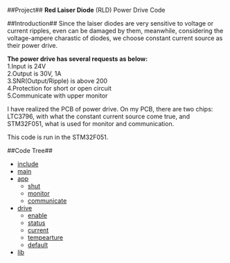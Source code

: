##Project##
**Red Laiser Diode** (RLD) Power Drive Code

##Introduction##
Since the laiser diodes are very sensitive to voltage or current ripples, even can be damaged by them, meanwhile, considering the voltage-ampere charastic of diodes, we choose constant current source as their power drive.

**The power drive has several requests as below:**   
1.Input is 24V   
2.Output is 30V, 1A   
3.SNR(Output/Ripple) is above 200  
4.Protection for short or open circuit   
5.Communicate with upper monitor   

I have realized the PCB of power drive. On my PCB, there are two chips: LTC3796, with what the constant current source come true, and STM32F051, what is used for monitor and communication.

This code is run in the STM32F051.


##Code Tree##
* [include](#1)
* [main](#2) 
* [app](#3) 
	* [shut](#3.1)
	* [monitor](#3.2)
	* [communicate](#3.3)
* [drive](#4)
	* [enable](#4.1)
	* [status](#4.2)
	* [current](#4.3)
	* [tempearture](#4.4)
	* [default](#4.5)
* [lib](#5) 